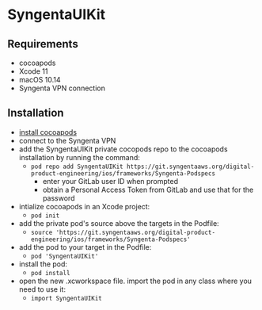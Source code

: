 # SyngentaUIKit

## Requirements
- cocoapods
- Xcode 11
- macOS 10.14
- Syngenta VPN connection

## Installation

- [install cocoapods](http://guides.cocoapods.org/using/getting-started.html)
- connect to the Syngenta VPN
- add the SyngentaUIKit private cocopods repo to the cocoapods installation by running the command:
    - `pod repo add SyngentaUIKit https://git.syngentaaws.org/digital-product-engineering/ios/frameworks/Syngenta-Podspecs`
        - enter your GitLab user ID when prompted
        - obtain a Personal Access Token from GitLab and use that for the password
- intialize cocoapods in an Xcode project:
    - `pod init`
- add the private pod's source above the targets in the Podfile:
    - `source 'https://git.syngentaaws.org/digital-product-engineering/ios/frameworks/Syngenta-Podspecs'`
- add the pod to your target in the Podfile:
    - `pod 'SyngentaUIKit'`
- install the pod:
    - `pod install`
- open the new .xcworkspace file. import the pod in any class where you need to use it:
    - `import SyngentaUIKit`